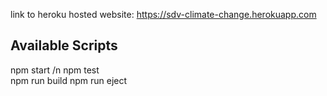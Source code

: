 link to heroku hosted website: https://sdv-climate-change.herokuapp.com


## Available Scripts
npm start /n
npm test <br/>
npm run build
npm run eject
